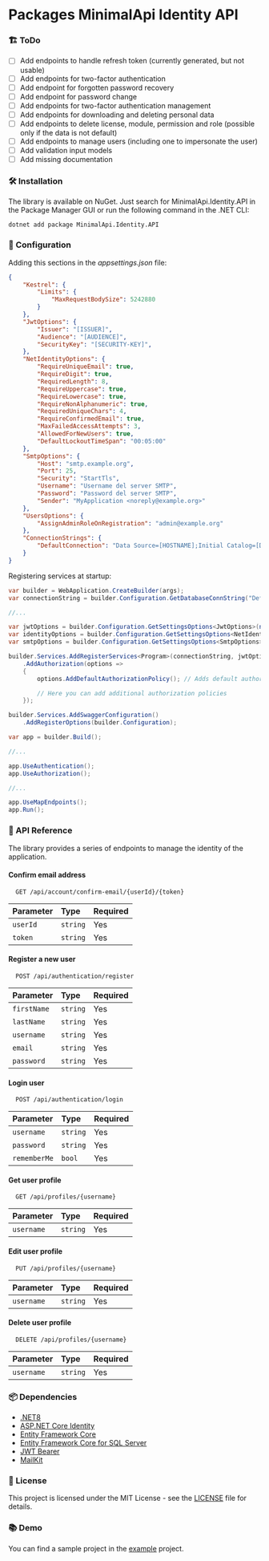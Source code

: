 ﻿# Packages MinimalApi Identity API

### 🏗️ ToDo

- [ ] Add endpoints to handle refresh token (currently generated, but not usable)
- [ ] Add endpoints for two-factor authentication
- [ ] Add endpoint for forgotten password recovery
- [ ] Add endpoint for password change
- [ ] Add endpoints for two-factor authentication management
- [ ] Add endpoints for downloading and deleting personal data
- [ ] Add endpoints to delete license, module, permission and role (possible only if the data is not default)
- [ ] Add endpoints to manage users (including one to impersonate the user)
- [ ] Add validation input models
- [ ] Add missing documentation

### 🛠️ Installation

The library is available on NuGet. Just search for MinimalApi.Identity.API in the Package Manager GUI or run the following command in the .NET CLI:

```shell
dotnet add package MinimalApi.Identity.API
```

### 🚀 Configuration

Adding this sections in the _appsettings.json_ file:

```json
{
    "Kestrel": {
        "Limits": {
            "MaxRequestBodySize": 5242880
        }
    },
    "JwtOptions": {
        "Issuer": "[ISSUER]",
        "Audience": "[AUDIENCE]",
        "SecurityKey": "[SECURITY-KEY]",
    },
    "NetIdentityOptions": {
        "RequireUniqueEmail": true,
        "RequireDigit": true,
        "RequiredLength": 8,
        "RequireUppercase": true,
        "RequireLowercase": true,
        "RequireNonAlphanumeric": true,
        "RequiredUniqueChars": 4,
        "RequireConfirmedEmail": true,
        "MaxFailedAccessAttempts": 3,
        "AllowedForNewUsers": true,
        "DefaultLockoutTimeSpan": "00:05:00"
    },
    "SmtpOptions": {
        "Host": "smtp.example.org",
        "Port": 25,
        "Security": "StartTls",
        "Username": "Username del server SMTP",
        "Password": "Password del server SMTP",
        "Sender": "MyApplication <noreply@example.org>"
    },
    "UsersOptions": {
        "AssignAdminRoleOnRegistration": "admin@example.org"
    },
    "ConnectionStrings": {
        "DefaultConnection": "Data Source=[HOSTNAME];Initial Catalog=[DATABASE];User ID=[USERNAME];Password=[PASSWORD];Encrypt=False"
    }
}
```

Registering services at startup:

```csharp
var builder = WebApplication.CreateBuilder(args);
var connectionString = builder.Configuration.GetDatabaseConnString("DefaultConnection");

//...

var jwtOptions = builder.Configuration.GetSettingsOptions<JwtOptions>(nameof(JwtOptions));
var identityOptions = builder.Configuration.GetSettingsOptions<NetIdentityOptions>(nameof(NetIdentityOptions));
var smtpOptions = builder.Configuration.GetSettingsOptions<SmtpOptions>(nameof(SmtpOptions));

builder.Services.AddRegisterServices<Program>(connectionString, jwtOptions, identityOptions)
    .AddAuthorization(options =>
    {
        options.AddDefaultAuthorizationPolicy(); // Adds default authorization policies

        // Here you can add additional authorization policies
    });

builder.Services.AddSwaggerConfiguration()
    .AddRegisterOptions(builder.Configuration);

var app = builder.Build();

//...

app.UseAuthentication();
app.UseAuthorization();

//...

app.UseMapEndpoints();
app.Run();
```

### 📡 API Reference

The library provides a series of endpoints to manage the identity of the application.

#### Confirm email address

```http
  GET /api/account/confirm-email/{userId}/{token}
```

| Parameter | Type     | Required |
| :-------- | :------- | :------- |
| `userId` | `string` | Yes |
| `token` | `string` | Yes |

#### Register a new user

```http
  POST /api/authentication/register
```

| Parameter | Type     | Required |
| :-------- | :------- | :------- |
| `firstName` | `string` | Yes |
| `lastName` | `string` | Yes |
| `username` | `string` | Yes |
| `email` | `string` | Yes |
| `password` | `string` | Yes |

#### Login user

```http
  POST /api/authentication/login
```

| Parameter | Type     | Required |
| :-------- | :------- | :------- |
| `username` | `string` | Yes |
| `password` | `string` | Yes |
| `rememberMe` | `bool` | Yes |

<!--
- **/api/licenses**: Get all licenses
- **/api/licenses/create-license**: Create a new license
- **/api/licenses/assign-license**: Assign a license to a user
- **/api/licenses/revoke-license**: Revoke a license from a user

- **/api/modules**: Get all modules
- **/api/modules/create-module**: Create a new module
- **/api/modules/assign-module**: Assign a module to a user
- **/api/modules/revoke-module**: Revoke a module from a user

- **/api/permissions**: Get all permissions
- **/api/permissions/create-permission**: Create a new permission
- **/api/permissions/assign-permission**: Assign a permission to a user
- **/api/permissions/revoke-permission**: Revoke a permission from a user
-->

#### Get user profile

```http
  GET /api/profiles/{username}
```

| Parameter | Type     | Required |
| :-------- | :------- | :------- |
| `username` | `string` | Yes |

#### Edit user profile

```http
  PUT /api/profiles/{username}
```

| Parameter | Type     | Required |
| :-------- | :------- | :------- |
| `username` | `string` | Yes |

#### Delete user profile

```http
  DELETE /api/profiles/{username}
```

| Parameter | Type     | Required |
| :-------- | :------- | :------- |
| `username` | `string` | Yes |

<!--
- **/api/roles**: Get all roles
- **/api/roles/create-role**: Create a new role
- **/api/roles/assign-role**: Assign a role to a user
- **/api/roles/revoke-role**: Revoke a role from a user
-->

### 📦 Dependencies

- [.NET8](https://dotnet.microsoft.com/it-it/download/dotnet/8.0)
- [ASP.NET Core Identity](https://www.nuget.org/packages/Microsoft.AspNetCore.Identity.EntityFrameworkCore)
- [Entity Framework Core](https://www.nuget.org/packages/Microsoft.EntityFrameworkCore)
- [Entity Framework Core for SQL Server](https://www.nuget.org/packages/Microsoft.EntityFrameworkCore.SqlServer)
- [JWT Bearer](https://www.nuget.org/packages/Microsoft.AspNetCore.Authentication.JwtBearer)
- [MailKit](https://www.nuget.org/packages/MailKit)

### 📝 License

This project is licensed under the MIT License - see the [LICENSE](LICENSE) file for details.

### 📚 Demo

You can find a sample project in the [example](https://github.com/AngeloDotNet/IdentityManager) project.